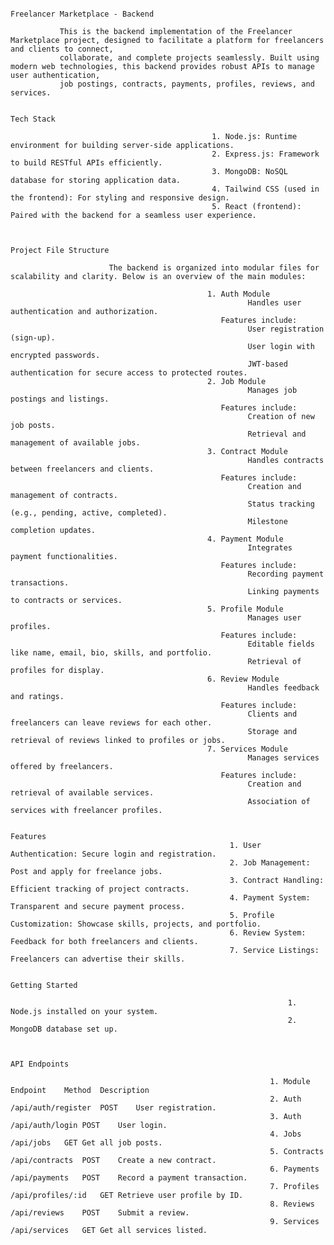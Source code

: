 
                                                                      Freelancer Marketplace - Backend
                                                                      
               This is the backend implementation of the Freelancer Marketplace project, designed to facilitate a platform for freelancers and clients to connect,
               collaborate, and complete projects seamlessly. Built using modern web technologies, this backend provides robust APIs to manage user authentication,
               job postings, contracts, payments, profiles, reviews, and services.

                                                                              Tech Stack 
                                                                              
                                                 1. Node.js: Runtime environment for building server-side applications.
                                                 2. Express.js: Framework to build RESTful APIs efficiently.
                                                 3. MongoDB: NoSQL database for storing application data.
                                                 4. Tailwind CSS (used in the frontend): For styling and responsive design.
                                                 5. React (frontend): Paired with the backend for a seamless user experience.

                                                 
                                                                         Project File Structure
                                                                    
                          The backend is organized into modular files for scalability and clarity. Below is an overview of the main modules:

                                                1. Auth Module
                                                         Handles user authentication and authorization.
                                                   Features include:
                                                         User registration (sign-up).
                                                         User login with encrypted passwords.
                                                         JWT-based authentication for secure access to protected routes.
                                                2. Job Module
                                                         Manages job postings and listings.
                                                   Features include:
                                                         Creation of new job posts.
                                                         Retrieval and management of available jobs.
                                                3. Contract Module
                                                         Handles contracts between freelancers and clients.
                                                   Features include:
                                                         Creation and management of contracts.
                                                         Status tracking (e.g., pending, active, completed).
                                                         Milestone completion updates.
                                                4. Payment Module
                                                         Integrates payment functionalities.
                                                   Features include:
                                                         Recording payment transactions.
                                                         Linking payments to contracts or services.
                                                5. Profile Module
                                                         Manages user profiles.
                                                   Features include:
                                                         Editable fields like name, email, bio, skills, and portfolio.
                                                         Retrieval of profiles for display.
                                                6. Review Module
                                                         Handles feedback and ratings.
                                                   Features include:
                                                         Clients and freelancers can leave reviews for each other.
                                                         Storage and retrieval of reviews linked to profiles or jobs.
                                                7. Services Module
                                                         Manages services offered by freelancers.
                                                   Features include:
                                                         Creation and retrieval of available services.
                                                         Association of services with freelancer profiles.

                                                                             Features
                                                     1. User Authentication: Secure login and registration.
                                                     2. Job Management: Post and apply for freelance jobs.
                                                     3. Contract Handling: Efficient tracking of project contracts.
                                                     4. Payment System: Transparent and secure payment process.
                                                     5. Profile Customization: Showcase skills, projects, and portfolio.
                                                     6. Review System: Feedback for both freelancers and clients.
                                                     7. Service Listings: Freelancers can advertise their skills.

                                                                         Getting Started
                                                                  
                                                                  1. Node.js installed on your system.
                                                                  2. MongoDB database set up.


                                                                         API Endpoints
                                                                         
                                                              1. Module	Endpoint	Method	Description
                                                              2. Auth	/api/auth/register	POST	User registration.
                                                              3. Auth	/api/auth/login	POST	User login.
                                                              4. Jobs	/api/jobs	GET	Get all job posts.
                                                              5. Contracts	/api/contracts	POST	Create a new contract.
                                                              6. Payments	/api/payments	POST	Record a payment transaction.
                                                              7. Profiles	/api/profiles/:id	GET	Retrieve user profile by ID.
                                                              8. Reviews	/api/reviews	POST	Submit a review.
                                                              9. Services	/api/services	GET	Get all services listed.
